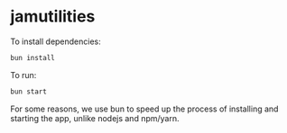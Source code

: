 # jamutilities

To install dependencies:

```bash
bun install
```

To run:

```bash
bun start
```

For some reasons, we use bun to speed up the process of installing and starting the app, unlike nodejs and npm/yarn.
